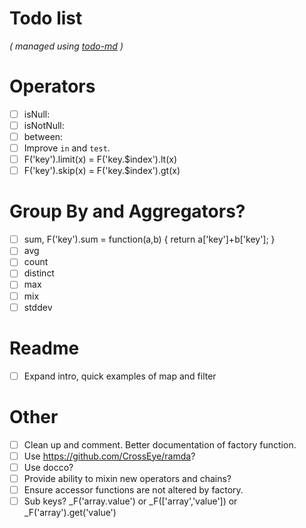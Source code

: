 # Todo list

_\( managed using [todo-md](https://github.com/Hypercubed/todo-md) \)_

# Operators

- [ ] isNull:
- [ ] isNotNull:
- [ ] between:
- [ ] Improve `in` and `test`.
- [ ] F('key').limit(x) = F('key.$index').lt(x)
- [ ] F('key').skip(x)  = F('key.$index').gt(x)

# Group By and Aggregators?

- [ ] sum, F('key').sum = function(a,b) { return a['key']+b['key']; }
- [ ] avg
- [ ] count
- [ ] distinct
- [ ] max
- [ ] mix
- [ ] stddev

# Readme

- [ ] Expand intro, quick examples of map and filter

# Other
- [ ] Clean up and comment.  Better documentation of factory function.
- [ ] Use https://github.com/CrossEye/ramda?
- [ ] Use docco?
- [ ] Provide ability to mixin new operators and chains?
- [ ] Ensure accessor functions are not altered by factory.
- [ ] Sub keys?  _F('array.value') or _F(['array','value']) or _F('array').get('value')

